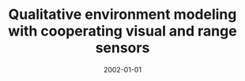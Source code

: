 ---
title: "Qualitative environment modeling with cooperating visual and range sensors"
collection: publications
permalink: /publication/2002-01-01-Qualitative-environment-modeling-with-cooperating-visual-and-range-sensors
date: 2002-01-01
venue: 'the proceedings of Proc. IEEE/RSJ Int. Conf. on Intelligent Robots ansd Systems (IROS)'
citation: ' J.B. Hayet,  C. Esteves,  M. Devy,  F. Lerasle, &quot;Qualitative environment modeling with cooperating visual and range sensors.&quot; the proceedings of Proc. IEEE/RSJ Int. Conf. on Intelligent Robots ansd Systems (IROS), 2002.'
---